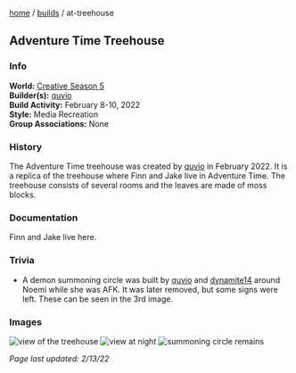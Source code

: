 [home](/) / [builds](/builds) / at-treehouse

## Adventure Time Treehouse

### Info
**World:** [Creative Season 5](/worlds/arc5)  
**Builder(s):** [quvio](/members/quvio)  
**Build Activity:** February 8-10, 2022  
**Style:** Media Recreation  
**Group Associations:** None  

### History
The Adventure Time treehouse was created by [quvio](/members/quvio) in February 2022. It is a replica of the treehouse where Finn and Jake live in Adventure Time. The treehouse consists of several rooms and the leaves are made of moss blocks. 

### Documentation
Finn and Jake live here.

### Trivia
- A demon summoning circle was built by [quvio](/members/quvio) and [dynamite14](/members/dynamite14) around Noemi while she was AFK. It was later removed, but some signs were left. These can be seen in the 3rd image.

### Images
![view of the treehouse](https://aei.pw/media/minecraft/ar-images/att1.png)
![view at night](https://aei.pw/media/minecraft/ar-images/att2.png)
![summoning circle remains](https://aei.pw/media/minecraft/ar-images/att3.png)



*Page last updated: 2/13/22*
